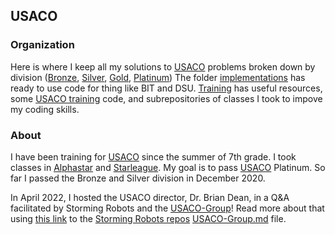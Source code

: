 ## USACO

### Organization

Here is where I keep all my solutions to [USACO](http://usaco.org/) problems broken down by division ([Bronze](https://github.com/asubramanian08/USACO/tree/master/Bronze), [Silver](https://github.com/asubramanian08/USACO/tree/master/Silver), [Gold](https://github.com/asubramanian08/USACO/tree/master/Gold), [Platinum](https://github.com/asubramanian08/USACO/tree/master/Platinum))
The folder [implementations](https://github.com/asubramanian08/USACO/tree/master/Implementations) has ready to use code for thing like BIT and DSU.
[Training](https://github.com/asubramanian08/USACO/tree/master/Training) has useful resources, some [USACO training](https://train.usaco.org/) code, and subrepositories of classes I took to impove my coding skills.

### About

I have been training for [USACO](http://usaco.org/) since the summer of 7th grade. I took classes in [Alphastar](https://alphastar.academy/) and [Starleague](https://starleague.us/). My goal is to pass [USACO](http://usaco.org/) Platinum. So far I passed the Bronze and Silver division in December 2020.

In April 2022, I hosted the USACO director, Dr. Brian Dean, in a Q&A facilitated by Storming Robots and the [USACO-Group](https://github.com/asubramanian08/StormingRobots/blob/master/USACO-Group.md)! Read more about that using [this link](https://github.com/asubramanian08/StormingRobots/blob/master/USACO-Group.md) to the [Storming Robots repos](https://github.com/asubramanian08/StormingRobots) [USACO-Group.md](https://github.com/asubramanian08/StormingRobots/blob/master/USACO-Group.md) file.